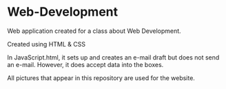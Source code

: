 # Web-Development
Web application created for a class about Web Development. 

Created using HTML & CSS

In JavaScript.html, it sets up and creates an e-mail draft but does not send an e-mail. However, it does accept data into the boxes.

All pictures that appear in this repository are used for the website.
  
